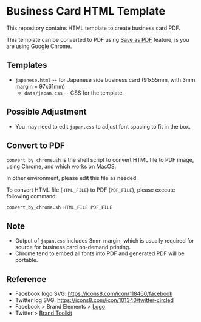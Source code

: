 # Business Card HTML Template

This repository contains HTML template to create business card PDF.

This template can be converted to PDF using [Save as PDF](https://support.google.com/chrome/answer/1069693?hl=en&ref_topic=7439636) feature, is you are using Google Chrome.

## Templates

- `japanese.html` -- for Japanese side business card (91x55mm, with 3mm margin = 97x61mm)
    - `data/japan.css` -- CSS for the template.

## Possible Adjustment

- You may need to edit `japan.css` to adjust font spacing to fit in the box.

## Convert to PDF

`convert_by_chrome.sh` is the shell script to convert HTML file to PDF image,
using Chrome, and which works on MacOS.

In other environment, please edit this file as needed.

To convert HTML file (`HTML_FILE`) to PDF (`PDF_FILE`),
please execute following command:

```
convert_by_chrome.sh HTML_FILE PDF_FILE
```

## Note

- Output of `japan.css` includes 3mm margin, which is usually required for source for business card on-demand printing.
- Chrome tend to embed all fonts into PDF and generated PDF will be portable.

## Reference

- Facebook logo SVG: https://icons8.com/icon/118466/facebook
- Twitter log SVG: https://icons8.com/icon/101340/twitter-circled
- Facebook > Brand Elements > [Logo](https://www.facebook.com/brand/resources/facebookapp/logo)
- Twitter > [Brand Toolkit](https://about.twitter.com/en/who-we-are/brand-toolkit)
